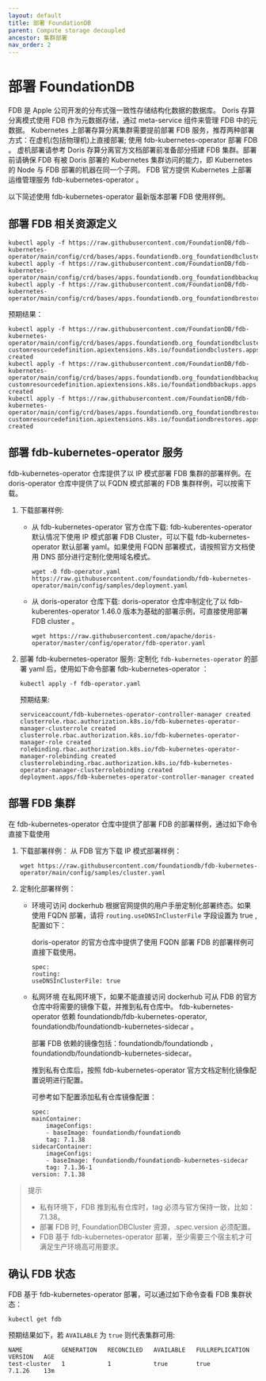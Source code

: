 ```yaml
---
layout: default
title: 部署 FoundationDB
parent: Compute storage decoupled
ancestor: 集群部署
nav_order: 2
---
```


# 部署 FoundationDB
FDB 是 Apple 公司开发的分布式强一致性存储结构化数据的数据库。 Doris 存算分离模式使用 FDB 作为元数据存储，通过 meta-service 组件来管理 FDB 中的元数据。 Kubernetes 上部署存算分离集群需要提前部署 FDB 服务，推荐两种部署方式：在虚机(包括物理机)上直接部署; 使用 fdb-kubernetes-operator 部署 FDB 。 虚机部署请参考 Doris 存算分离官方文档部署前准备部分搭建 FDB 集群。部署前请确保 FDB 有被 Doris 部署的 Kubernetes 集群访问的能力，即 Kubernetes 的 Node 与 FDB 部署的机器在同一个子网。 FDB 官方提供 Kubernetes 上部署运维管理服务 fdb-kubernetes-operator 。

以下简述使用 fdb-kubernetes-operator 最新版本部署 FDB 使用样例。

## 部署 FDB 相关资源定义

```shell
kubectl apply -f https://raw.githubusercontent.com/FoundationDB/fdb-kubernetes-operator/main/config/crd/bases/apps.foundationdb.org_foundationdbclusters.yaml
kubectl apply -f https://raw.githubusercontent.com/FoundationDB/fdb-kubernetes-operator/main/config/crd/bases/apps.foundationdb.org_foundationdbbackups.yaml
kubectl apply -f https://raw.githubusercontent.com/FoundationDB/fdb-kubernetes-operator/main/config/crd/bases/apps.foundationdb.org_foundationdbrestores.yaml
```

预期结果：

```shell
kubectl apply -f https://raw.githubusercontent.com/FoundationDB/fdb-kubernetes-operator/main/config/crd/bases/apps.foundationdb.org_foundationdbclusters.yaml
customresourcedefinition.apiextensions.k8s.io/foundationdbclusters.apps.foundationdb.org created
kubectl apply -f https://raw.githubusercontent.com/FoundationDB/fdb-kubernetes-operator/main/config/crd/bases/apps.foundationdb.org_foundationdbbackups.yaml
customresourcedefinition.apiextensions.k8s.io/foundationdbbackups.apps.foundationdb.org created
kubectl apply -f https://raw.githubusercontent.com/FoundationDB/fdb-kubernetes-operator/main/config/crd/bases/apps.foundationdb.org_foundationdbrestores.yaml
customresourcedefinition.apiextensions.k8s.io/foundationdbrestores.apps.foundationdb.org created
```

## 部署 fdb-kubernetes-operator 服务
fdb-kubernetes-operator 仓库提供了以 IP 模式部署 FDB 集群的部署样例。在 doris-operator 仓库中提供了以 FQDN 模式部署的 FDB 集群样例，可以按需下载。

1. 下载部署样例:
    * 从 fdb-kubernetes-operator 官方仓库下载:
        fdb-kuberentes-operator 默认情况下使用 IP 模式部署 FDB Cluster，可以下载 fdb-kubernetes-operator 默认部署 yaml。如果使用 FQDN 部署模式，请按照官方文档使用 DNS 部分进行定制化使用域名模式。

        ```shell
        wget -O fdb-operator.yaml https://raw.githubusercontent.com/foundationdb/fdb-kubernetes-operator/main/config/samples/deployment.yaml
        ```

    * 从 doris-operator 仓库下载:
        doris-operator 仓库中制定化了以 fdb-kuberentes-operator 1.46.0 版本为基础的部署示例，可直接使用部署 FDB cluster 。

        ```shell
        wget https://raw.githubusercontent.com/apache/doris-operator/master/config/operator/fdb-operator.yaml
        ```
2. 部署 fdb-kubernetes-operator 服务:
    定制化 `fdb-kubernetes-operator` 的部署 yaml 后，使用如下命令部署 fdb-kubernetes-operator ：

    ```shell
    kubectl apply -f fdb-operator.yaml
    ```

    预期结果:

    ```shell
    serviceaccount/fdb-kubernetes-operator-controller-manager created
    clusterrole.rbac.authorization.k8s.io/fdb-kubernetes-operator-manager-clusterrole created
    clusterrole.rbac.authorization.k8s.io/fdb-kubernetes-operator-manager-role created
    rolebinding.rbac.authorization.k8s.io/fdb-kubernetes-operator-manager-rolebinding created
    clusterrolebinding.rbac.authorization.k8s.io/fdb-kubernetes-operator-manager-clusterrolebinding created
    deployment.apps/fdb-kubernetes-operator-controller-manager created
    ```

## 部署 FDB 集群
在 fdb-kubernetes-operator 仓库中提供了部署 FDB 的部署样例，通过如下命令直接下载使用
1. 下载部署样例：
    从 FDB 官方下载 IP 模式部署样例：

    ```shell
    wget https://raw.githubusercontent.com/foundationdb/fdb-kubernetes-operator/main/config/samples/cluster.yaml
    ```
2. 定制化部署样例：
    * 环境可访问 dockerhub
        根据官网提供的用户手册定制化部署终态。如果使用 FQDN 部署，请将 `routing.useDNSInClusterFile` 字段设置为 true ,配置如下：

        doris-operator 的官方仓库中提供了使用 FQDN 部署 FDB 的部署样例可直接下载使用。

        ```shell
        spec:
        routing:
        useDNSInClusterFile: true
        ```
    * 私网环境
        在私网环境下，如果不能直接访问 dockerhub 可从 FDB 的官方仓库中将需要的镜像下载，并推到私有仓库中。 fdb-kubernetes-operator 依赖 foundationdb/fdb-kubernetes-operator, foundationdb/foundationdb-kubernetes-sidecar 。

        部署 FDB 依赖的镜像包括：foundationdb/foundationdb ， foundationdb/foundationdb-kubernetes-sidecar。

        推到私有仓库后，按照 fdb-kubernetes-operator 官方文档定制化镜像配置说明进行配置。

        可参考如下配置添加私有仓库镜像配置：

        ```shell
        spec:
        mainContainer:
            imageConfigs:
            - baseImage: foundationdb/foundationdb
            tag: 7.1.38
        sidecarContainer:
            imageConfigs:
            - baseImage: foundationdb/foundationdb-kubernetes-sidecar
            tag: 7.1.36-1
        version: 7.1.38
        ```
> 提示
> 
> * 私有环境下，FDB 推到私有仓库时，tag 必须与官方保持一致，比如：7.1.38。
> * 部署 FDB 时, FoundationDBCluster 资源，.spec.version 必须配置。
> * FDB 基于 fdb-kubernetes-operator 部署，至少需要三个宿主机才可满足生产环境高可用要求。

## 确认 FDB 状态
FDB 基于 fdb-kubernetes-operator 部署，可以通过如下命令查看 FDB 集群状态：

```shell
kubectl get fdb
```

预期结果如下，若 `AVAILABLE` 为 `true` 则代表集群可用:

```shell
NAME           GENERATION   RECONCILED   AVAILABLE   FULLREPLICATION   VERSION   AGE
test-cluster   1            1            true        true              7.1.26    13m
```